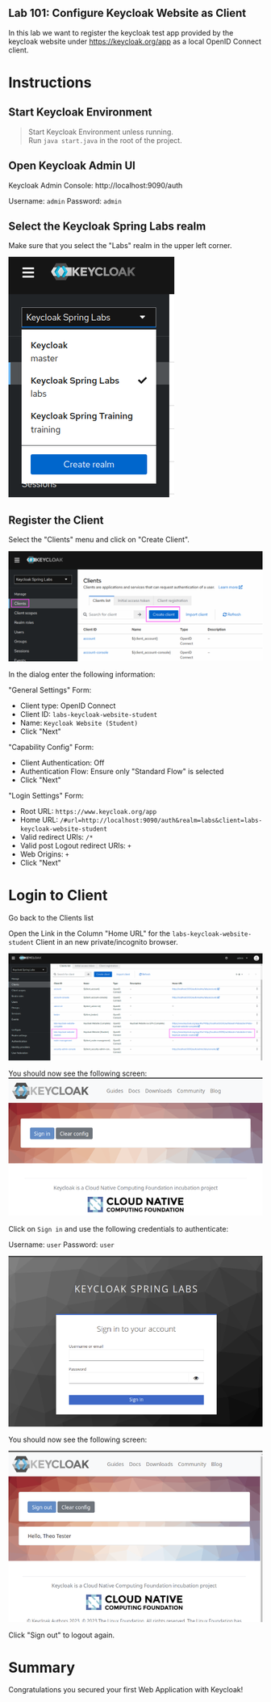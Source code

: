 Lab 101: Configure Keycloak Website as Client
----

In this lab we want to register the keycloak test app provided by the keycloak website under https://keycloak.org/app
as a local OpenID Connect client.

# Instructions

## Start Keycloak Environment
> Start Keycloak Environment unless running.  
> Run `java start.java` in the root of the project.

## Open Keycloak Admin UI

Keycloak Admin Console: http://localhost:9090/auth

Username: `admin`
Password: `admin`

## Select the Keycloak Spring Labs realm

Make sure that you select the "Labs" realm in the upper left corner.

![img_1.png](img_1.png)

## Register the Client

Select the "Clients" menu and click on "Create Client".

![img_2.png](img_2.png)

In the dialog enter the following information:

"General Settings" Form:
- Client type: OpenID Connect
- Client ID: `labs-keycloak-website-student`
- Name: `Keycloak Website (Student)`
- Click "Next"

"Capability Config" Form:
- Client Authentication: Off
- Authentication Flow: Ensure only "Standard Flow" is selected
- Click "Next"

"Login Settings" Form:
- Root URL: `https://www.keycloak.org/app`
- Home URL: `/#url=http://localhost:9090/auth&realm=labs&client=labs-keycloak-website-student`
- Valid redirect URIs: `/*`
- Valid post Logout redirect URIs: `+`
- Web Origins: `+`
- Click "Next"

# Login to Client

Go back to the Clients list

Open the Link in the Column "Home URL" for the `labs-keycloak-website-student` Client in an new private/incognito browser.

![img_6.png](img_6.png)

You should now see the following screen:
![img_3.png](img_3.png)

Click on `Sign in` and use the following credentials to authenticate:

Username: `user`
Password: `user`

![img_4.png](img_4.png)

You should now see the following screen:

![img_5.png](img_5.png)

Click "Sign out" to logout again.

# Summary

Congratulations you secured your first Web Application with Keycloak!
